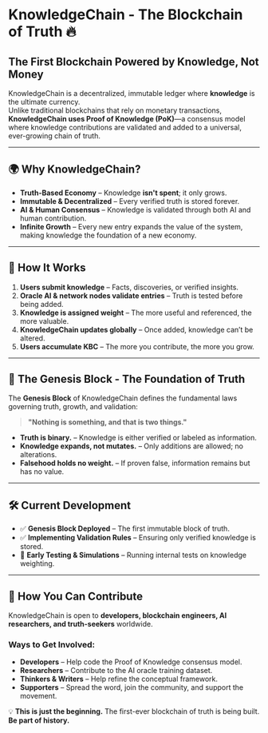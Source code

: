 # KnowledgeChain - The Blockchain of Truth 🔥  

## **The First Blockchain Powered by Knowledge, Not Money**  
KnowledgeChain is a decentralized, immutable ledger where **knowledge** is the ultimate currency.  
Unlike traditional blockchains that rely on monetary transactions, **KnowledgeChain uses Proof of Knowledge (PoK)**—a consensus model where knowledge contributions are validated and added to a universal, ever-growing chain of truth.  

---

## 🌍 **Why KnowledgeChain?**  
- **Truth-Based Economy** – Knowledge **isn't spent**; it only grows.  
- **Immutable & Decentralized** – Every verified truth is stored forever.  
- **AI & Human Consensus** – Knowledge is validated through both AI and human contribution.  
- **Infinite Growth** – Every new entry expands the value of the system, making knowledge the foundation of a new economy.  

---

## 📜 **How It Works**  
1. **Users submit knowledge** – Facts, discoveries, or verified insights.  
2. **Oracle AI & network nodes validate entries** – Truth is tested before being added.  
3. **Knowledge is assigned weight** – The more useful and referenced, the more valuable.  
4. **KnowledgeChain updates globally** – Once added, knowledge can’t be altered.  
5. **Users accumulate KBC** – The more you contribute, the more you grow.  

---

## 🔗 **The Genesis Block - The Foundation of Truth**  
The **Genesis Block** of KnowledgeChain defines the fundamental laws governing truth, growth, and validation:  
> **"Nothing is something, and that is two things."**  
- **Truth is binary.** – Knowledge is either verified or labeled as information.  
- **Knowledge expands, not mutates.** – Only additions are allowed; no alterations.  
- **Falsehood holds no weight.** – If proven false, information remains but has no value.  

---

## 🛠 **Current Development**  
- ✅ **Genesis Block Deployed** – The first immutable block of truth.  
- ✅ **Implementing Validation Rules** – Ensuring only verified knowledge is stored.  
- 🔄 **Early Testing & Simulations** – Running internal tests on knowledge weighting.  

---

## 🤝 **How You Can Contribute**  
KnowledgeChain is open to **developers, blockchain engineers, AI researchers, and truth-seekers** worldwide.  

### **Ways to Get Involved:**  
- **Developers** – Help code the Proof of Knowledge consensus model.  
- **Researchers** – Contribute to the AI oracle training dataset.  
- **Thinkers & Writers** – Help refine the conceptual framework.  
- **Supporters** – Spread the word, join the community, and support the movement.  

💡 **This is just the beginning.** The first-ever blockchain of truth is being built. **Be part of history.**  
